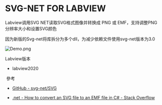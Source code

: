 # SVG-NET FOR LABVIEW



Labview调用SVG NET读取SVG格式图像并转换成 PNG 或 EMF，支持调整PNG分辨率大小和设置SVG颜色



因为新版的Svg-net将库拆分为多个dll，为减少依赖文件使用svg-net版本为3.0



![Demo.png](C:\Users\huipeng8\Desktop\SVG.NET\Demo.png)



 Labview版本

- labview2020



 參考

- [GitHub - svg-net/SVG](https://github.com/svg-net/SVG)

- [.net - How to convert an SVG file to an EMF file in C# - Stack Overflow](https://stackoverflow.com/questions/26151961/how-to-convert-an-svg-file-to-an-emf-file-in-c-sharp)


